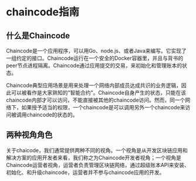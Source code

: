 # chaincode指南

## 什么是Chaincode

Chaincode是一个应用程序，可以用Go、node.js、或者Java来编写。它实现了一组约定的接口。Chaincode运行在一个安全的Docker容器里，并且与背书的peer节点进程隔离。Chaincode通过应用提交的交易，来初始化和管理账本的状态。

Chaincode典型应用场景是用来处理一个网络内部成员达成共识的业务逻辑，因此可以被看作是大家熟知的"智能合约"。Chaincode自身产生的状态，只能在该chaincode内部才可以访问，不能直接被其他的chaincode访问。然而，同一个网络下，如果授予适当的权限，一个chaincode是可以调用另外一个chaincode来访问被调用chaincode的状态的。

## 两种视角角色

关于chaicode，我们通常提供两种不同的视角。一个视角是从开发区块链应用和解决方案的应用开发者来看，我们称之为Chaincode开发者视角；一个视角是Chaincode运营者视角，运营者负责管理区块链网络，通过超级账本API来安装、初始化、和升级chaincode，运营者并不参与chaincode应用的开发。





